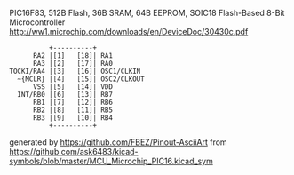 PIC16F83, 512B Flash, 36B SRAM, 64B EEPROM, SOIC18
Flash-Based 8-Bit Microcontroller
http://ww1.microchip.com/downloads/en/DeviceDoc/30430c.pdf


	          +----------+
	      RA2 |[1]   [18]| RA1
	      RA3 |[2]   [17]| RA0
	TOCKI/RA4 |[3]   [16]| OSC1/CLKIN
	  ~{MCLR} |[4]   [15]| OSC2/CLKOUT
	      VSS |[5]   [14]| VDD
	  INT/RB0 |[6]   [13]| RB7
	      RB1 |[7]   [12]| RB6
	      RB2 |[8]   [11]| RB5
	      RB3 |[9]   [10]| RB4
	          +----------+


generated by https://github.com/FBEZ/Pinout-AsciiArt from https://github.com/ask6483/kicad-symbols/blob/master/MCU_Microchip_PIC16.kicad_sym